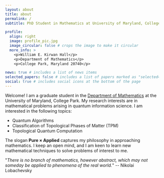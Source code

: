 ```yaml
---
layout: about
title: about
permalink: /
subtitle: PhD Student in Mathematics at University of Maryland, College Park.

profile:
  align: right
  image: profile_pic.jpg
  image_circular: false # crops the image to make it circular
  more_info: >
    <p>William E. Kirwan Hall</p>
    <p>Department of Mathematics</p>
    <p>College Park, Maryland 20740</p>

news: true # includes a list of news items
selected_papers: false # includes a list of papers marked as "selected={true}"
social: true # includes social icons at the bottom of the page
---
```


Welcome! I am a graduate student in the [Department of Mathematics](https://www-math.umd.edu/people/graduate-students.html) at the University of Maryland, College Park.  My research interests are in mathematical problems arising in quantum information science. I am interested in the following topics:

* Quantum Algorithms
* Classification of Topological Phases of Matter (TPM)
* Topological Quantum Computation

The slogan **Pure × Applied** captures my philosophy in approaching mathematics. I keep an open mind, and I am keen to learn new mathematical techniques to solve problems of interest to me.

  "*There is no branch of mathematics, however abstract, which may not someday be applied to phenomena of the real world.*" -- Nikolai Lobachevsky